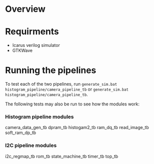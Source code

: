 # Overview

# Requirments
- Icarus verilog simulator
- GTKWave

# Running the pipelines
To test each of the two pipelines, run `generate_sim.bat histogram_pipeline/camera_pipeline_tb` or `generate_sim.bat histogram_pipeline/camera_pipeline_tb`.


The following tests may also be run to see how the modules work:

### Histogram pipeline modules
camera_data_gen_tb
dpram_tb
histogam2_tb
ram_dq_tb
read_image_tb
soft_ram_dp_tb

### I2C pipeline modules
i2c_regmap_tb
rom_tb
state_machine_tb
timer_tb
top_tb